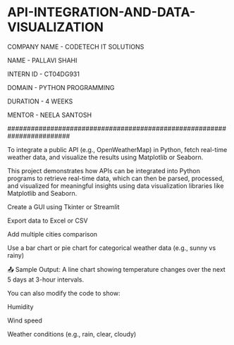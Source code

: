 # API-INTEGRATION-AND-DATA-VISUALIZATION

COMPANY NAME - CODETECH IT SOLUTIONS

NAME - PALLAVI SHAHI

INTERN ID - CT04DG931

DOMAIN - PYTHON PROGRAMMING

DURATION - 4  WEEKS

MENTOR - NEELA SANTOSH

########################################################################

To integrate a public API (e.g., OpenWeatherMap) in Python, fetch real-time weather data, and visualize the results using Matplotlib or Seaborn.

This project demonstrates how APIs can be integrated into Python programs to retrieve real-time data, which can then be parsed, processed, and visualized for meaningful insights using data visualization libraries like Matplotlib and Seaborn.

Create a GUI using Tkinter or Streamlit

Export data to Excel or CSV

Add multiple cities comparison

Use a bar chart or pie chart for categorical weather data (e.g., sunny vs rainy)

📤 Sample Output:
A line chart showing temperature changes over the next 5 days at 3-hour intervals.

You can also modify the code to show:

Humidity

Wind speed

Weather conditions (e.g., rain, clear, cloudy)


